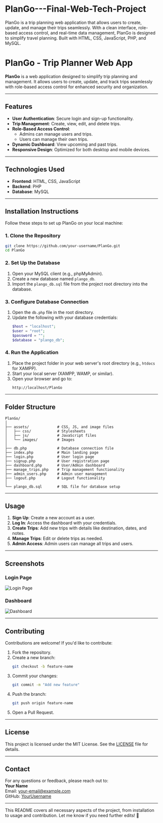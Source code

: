 # PlanGo---Final-Web-Tech-Project
PlanGo is a trip planning web application that allows users to create, update, and manage their trips seamlessly. With a clean interface, role-based access control, and real-time data management, PlanGo is designed to simplify travel planning. Built with HTML, CSS, JavaScript, PHP, and MySQL. 




# **PlanGo - Trip Planner Web App**

**PlanGo** is a web application designed to simplify trip planning and management. It allows users to create, update, and track trips seamlessly with role-based access control for enhanced security and organization.

---

## **Features**

- **User Authentication**: Secure login and sign-up functionality.
- **Trip Management**: Create, view, edit, and delete trips.
- **Role-Based Access Control**: 
   - Admins can manage users and trips.
   - Users can manage their own trips.
- **Dynamic Dashboard**: View upcoming and past trips.
- **Responsive Design**: Optimized for both desktop and mobile devices.

---

## **Technologies Used**

- **Frontend**: HTML, CSS, JavaScript
- **Backend**: PHP
- **Database**: MySQL

---

## **Installation Instructions**

Follow these steps to set up PlanGo on your local machine:

### **1. Clone the Repository**
```bash
git clone https://github.com/your-username/PlanGo.git
cd PlanGo
```

### **2. Set Up the Database**
1. Open your MySQL client (e.g., phpMyAdmin).
2. Create a new database named `plango_db`.
3. Import the `plango_db.sql` file from the project root directory into the database.

### **3. Configure Database Connection**
1. Open the `db.php` file in the root directory.
2. Update the following with your database credentials:
   ```php
   $host = "localhost";
   $user = "root";
   $password = "";
   $database = "plango_db";
   ```

### **4. Run the Application**
1. Place the project folder in your web server's root directory (e.g., `htdocs` for XAMPP).
2. Start your local server (XAMPP, WAMP, or similar).
3. Open your browser and go to:
   ```
   http://localhost/PlanGo
   ```

---

## **Folder Structure**

```
PlanGo/
│
├── assets/             # CSS, JS, and image files
│   ├── css/            # Stylesheets
│   ├── js/             # JavaScript files
│   └── images/         # Images
│
├── db.php              # Database connection file
├── index.php           # Main landing page
├── login.php           # User login page
├── signup.php          # User registration page
├── dashboard.php       # User/Admin dashboard
├── manage_trips.php    # Trip management functionality
├── admin_users.php     # Admin user management
├── logout.php          # Logout functionality
│
└── plango_db.sql       # SQL file for database setup
```

---

## **Usage**

1. **Sign Up**: Create a new account as a user.
2. **Log In**: Access the dashboard with your credentials.
3. **Create Trips**: Add new trips with details like destination, dates, and notes.
4. **Manage Trips**: Edit or delete trips as needed.
5. **Admin Access**: Admin users can manage all trips and users.

---

## **Screenshots**

### Login Page
![Login Page](assets/images/login.png)

### Dashboard
![Dashboard](assets/images/dashboard.png)

---

## **Contributing**

Contributions are welcome! If you'd like to contribute:

1. Fork the repository.
2. Create a new branch:
   ```bash
   git checkout -b feature-name
   ```
3. Commit your changes:
   ```bash
   git commit -m "Add new feature"
   ```
4. Push the branch:
   ```bash
   git push origin feature-name
   ```
5. Open a Pull Request.

---

## **License**

This project is licensed under the MIT License. See the [LICENSE](LICENSE) file for details.

---

## **Contact**

For any questions or feedback, please reach out to:  
**Your Name**  
Email: your-email@example.com  
GitHub: [YourUsername](https://github.com/your-username)

--- 

This README covers all necessary aspects of the project, from installation to usage and contribution. Let me know if you need further edits! 🚀

